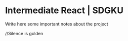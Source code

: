 # Intermediate React | SDGKU

Write here some important notes about the project

//Silence is golden 